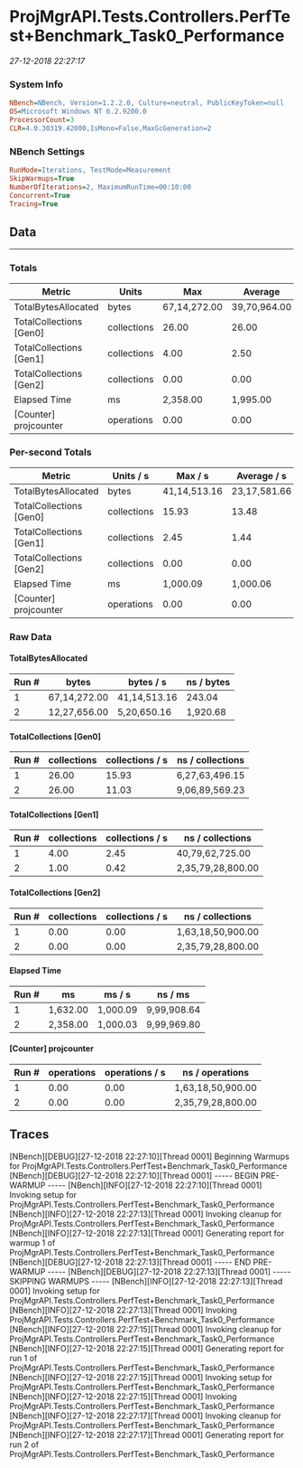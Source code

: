 ﻿# ProjMgrAPI.Tests.Controllers.PerfTest+Benchmark_Task0_Performance
_27-12-2018 22:27:17_
### System Info
```ini
NBench=NBench, Version=1.2.2.0, Culture=neutral, PublicKeyToken=null
OS=Microsoft Windows NT 6.2.9200.0
ProcessorCount=3
CLR=4.0.30319.42000,IsMono=False,MaxGcGeneration=2
```

### NBench Settings
```ini
RunMode=Iterations, TestMode=Measurement
SkipWarmups=True
NumberOfIterations=2, MaximumRunTime=00:10:00
Concurrent=True
Tracing=True
```

## Data
-------------------

### Totals
|          Metric |           Units |             Max |         Average |             Min |          StdDev |
|---------------- |---------------- |---------------- |---------------- |---------------- |---------------- |
|TotalBytesAllocated |           bytes |    67,14,272.00 |    39,70,964.00 |    12,27,656.00 |    38,79,623.38 |
|TotalCollections [Gen0] |     collections |           26.00 |           26.00 |           26.00 |            0.00 |
|TotalCollections [Gen1] |     collections |            4.00 |            2.50 |            1.00 |            2.12 |
|TotalCollections [Gen2] |     collections |            0.00 |            0.00 |            0.00 |            0.00 |
|    Elapsed Time |              ms |        2,358.00 |        1,995.00 |        1,632.00 |          513.36 |
|[Counter] projcounter |      operations |            0.00 |            0.00 |            0.00 |            0.00 |

### Per-second Totals
|          Metric |       Units / s |         Max / s |     Average / s |         Min / s |      StdDev / s |
|---------------- |---------------- |---------------- |---------------- |---------------- |---------------- |
|TotalBytesAllocated |           bytes |    41,14,513.16 |    23,17,581.66 |     5,20,650.16 |    25,41,244.90 |
|TotalCollections [Gen0] |     collections |           15.93 |           13.48 |           11.03 |            3.47 |
|TotalCollections [Gen1] |     collections |            2.45 |            1.44 |            0.42 |            1.43 |
|TotalCollections [Gen2] |     collections |            0.00 |            0.00 |            0.00 |            0.00 |
|    Elapsed Time |              ms |        1,000.09 |        1,000.06 |        1,000.03 |            0.04 |
|[Counter] projcounter |      operations |            0.00 |            0.00 |            0.00 |            0.00 |

### Raw Data
#### TotalBytesAllocated
|           Run # |           bytes |       bytes / s |      ns / bytes |
|---------------- |---------------- |---------------- |---------------- |
|               1 |    67,14,272.00 |    41,14,513.16 |          243.04 |
|               2 |    12,27,656.00 |     5,20,650.16 |        1,920.68 |

#### TotalCollections [Gen0]
|           Run # |     collections | collections / s |ns / collections |
|---------------- |---------------- |---------------- |---------------- |
|               1 |           26.00 |           15.93 |  6,27,63,496.15 |
|               2 |           26.00 |           11.03 |  9,06,89,569.23 |

#### TotalCollections [Gen1]
|           Run # |     collections | collections / s |ns / collections |
|---------------- |---------------- |---------------- |---------------- |
|               1 |            4.00 |            2.45 | 40,79,62,725.00 |
|               2 |            1.00 |            0.42 |2,35,79,28,800.00 |

#### TotalCollections [Gen2]
|           Run # |     collections | collections / s |ns / collections |
|---------------- |---------------- |---------------- |---------------- |
|               1 |            0.00 |            0.00 |1,63,18,50,900.00 |
|               2 |            0.00 |            0.00 |2,35,79,28,800.00 |

#### Elapsed Time
|           Run # |              ms |          ms / s |         ns / ms |
|---------------- |---------------- |---------------- |---------------- |
|               1 |        1,632.00 |        1,000.09 |     9,99,908.64 |
|               2 |        2,358.00 |        1,000.03 |     9,99,969.80 |

#### [Counter] projcounter
|           Run # |      operations |  operations / s | ns / operations |
|---------------- |---------------- |---------------- |---------------- |
|               1 |            0.00 |            0.00 |1,63,18,50,900.00 |
|               2 |            0.00 |            0.00 |2,35,79,28,800.00 |


## Traces
[NBench][DEBUG][27-12-2018 22:27:10][Thread 0001] Beginning Warmups for ProjMgrAPI.Tests.Controllers.PerfTest+Benchmark_Task0_Performance
[NBench][DEBUG][27-12-2018 22:27:10][Thread 0001] ----- BEGIN PRE-WARMUP -----
[NBench][INFO][27-12-2018 22:27:10][Thread 0001] Invoking setup for ProjMgrAPI.Tests.Controllers.PerfTest+Benchmark_Task0_Performance
[NBench][INFO][27-12-2018 22:27:13][Thread 0001] Invoking cleanup for ProjMgrAPI.Tests.Controllers.PerfTest+Benchmark_Task0_Performance
[NBench][INFO][27-12-2018 22:27:13][Thread 0001] Generating report for warmup 1 of ProjMgrAPI.Tests.Controllers.PerfTest+Benchmark_Task0_Performance
[NBench][DEBUG][27-12-2018 22:27:13][Thread 0001] ----- END PRE-WARMUP -----
[NBench][DEBUG][27-12-2018 22:27:13][Thread 0001] ----- SKIPPING WARMUPS -----
[NBench][INFO][27-12-2018 22:27:13][Thread 0001] Invoking setup for ProjMgrAPI.Tests.Controllers.PerfTest+Benchmark_Task0_Performance
[NBench][INFO][27-12-2018 22:27:13][Thread 0001] Invoking ProjMgrAPI.Tests.Controllers.PerfTest+Benchmark_Task0_Performance
[NBench][INFO][27-12-2018 22:27:15][Thread 0001] Invoking cleanup for ProjMgrAPI.Tests.Controllers.PerfTest+Benchmark_Task0_Performance
[NBench][INFO][27-12-2018 22:27:15][Thread 0001] Generating report for run 1 of ProjMgrAPI.Tests.Controllers.PerfTest+Benchmark_Task0_Performance
[NBench][INFO][27-12-2018 22:27:15][Thread 0001] Invoking setup for ProjMgrAPI.Tests.Controllers.PerfTest+Benchmark_Task0_Performance
[NBench][INFO][27-12-2018 22:27:15][Thread 0001] Invoking ProjMgrAPI.Tests.Controllers.PerfTest+Benchmark_Task0_Performance
[NBench][INFO][27-12-2018 22:27:17][Thread 0001] Invoking cleanup for ProjMgrAPI.Tests.Controllers.PerfTest+Benchmark_Task0_Performance
[NBench][INFO][27-12-2018 22:27:17][Thread 0001] Generating report for run 2 of ProjMgrAPI.Tests.Controllers.PerfTest+Benchmark_Task0_Performance


